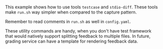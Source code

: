 This example shows how to use tools `testcase` and `stdio-diff`.
These tools make `run.sh` way simpler when compared to the capture pattern.

Remember to read comments in `run.sh` as well in `config.yaml`.

These utility commands are handy, when you don't have test framework that would natively support splitting feedback to multiple files.
In future, grading service can have a template for rendering feedback data.
